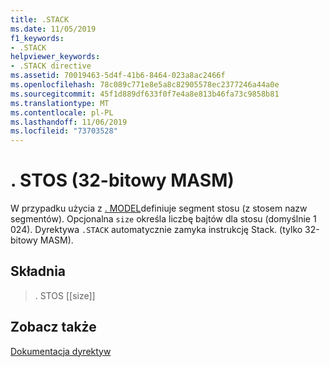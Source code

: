 ```yaml
---
title: .STACK
ms.date: 11/05/2019
f1_keywords:
- .STACK
helpviewer_keywords:
- .STACK directive
ms.assetid: 70019463-5d4f-41b6-8464-023a8ac2466f
ms.openlocfilehash: 78c089c771e8e5a8c82905578ec2377246a44a0e
ms.sourcegitcommit: 45f1d889df633f0f7e4a8e813b46fa73c9858b81
ms.translationtype: MT
ms.contentlocale: pl-PL
ms.lasthandoff: 11/06/2019
ms.locfileid: "73703528"
---
```

# <a name="stack-32-bit-masm"></a>. STOS (32-bitowy MASM)

W przypadku użycia z [. MODEL](../../assembler/masm/dot-model.md)definiuje segment stosu (z stosem nazw segmentów). Opcjonalna `size` określa liczbę bajtów dla stosu (domyślnie 1 024). Dyrektywa `.STACK` automatycznie zamyka instrukcję Stack. (tylko 32-bitowy MASM).

## <a name="syntax"></a>Składnia

> . STOS [[size]]

## <a name="see-also"></a>Zobacz także

[Dokumentacja dyrektyw](../../assembler/masm/directives-reference.md)<br/>